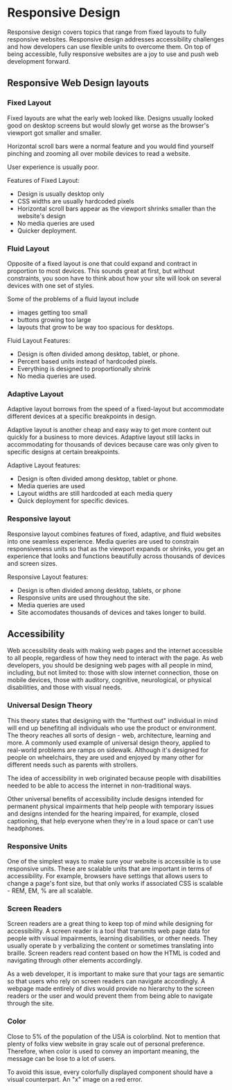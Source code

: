 # Responsive Design

Responsive design covers topics that range from fixed layouts to fully responsive websites. Responsive design addresses accessibility challenges and how developers can use flexible units to overcome them. On top of being accessible, fully responsive websites are a joy to use and push web development forward.

## Responsive Web Design layouts

### Fixed Layout

Fixed layouts are what the early web looked like. Designs usually looked good on desktop screens but would slowly get worse as the browser's viewport got smaller and smaller.

Horizontal scroll bars were a normal feature and you would find yourself pinching and zooming all over mobile devices to read a website.

User experience is usually poor.

Features of Fixed Layout:

* Design is usually desktop only
* CSS widths are usually hardcoded pixels
* Horizontal scroll bars appear as the viewport shrinks smaller than the website's design
* No media queries are used
* Quicker deployment.


### Fluid Layout

Opposite of a fixed layout is one that could expand and contract in proportion to most devices. This sounds great at first, but without constraints, you soon have to think about how your site will look on several devices with one set of styles.

Some of the problems of a fluid layout include
* images getting too small
* buttons growing too large
* layouts that grow to be way too spacious for desktops.

Fluid Layout Features:

* Design is often divided among desktop, tablet, or phone.
* Percent based units instead of hardcoded pixels.
* Everything is designed to proportionally shrink
* No media queries are used.

### Adaptive Layout

Adaptive layout borrows from the speed of a fixed-layout but accommodate different devices at a specific breakpoints in design.

Adaptive layout is another cheap and easy way to get more content out quickly for a business to more devices. Adaptive layout still lacks in accommodating for thousands of devices because care was only given to specific designs at certain breakpoints.

Adaptive Layout features:

* Design is often divided among desktop, tablet or phone.
* Media queries are used
* Layout widths are still hardcoded at each media query
* Quick deployment for specific devices.

### Responsive layout

Responsive layout combines features of fixed, adaptive, and fluid websites into one seamless experience. Media queries are used to constrain responsiveness units so that as the viewport expands or shrinks, you get an experience that looks and functions beautifully across thousands of devices and screen sizes.

Responsive Layout features:

* Design is often divided among desktop, tablets, or phone
* Responsive units are used throughout the site.
* Media queries are used
* Site accomodates thousands of devices and takes longer to build.


## Accessibility

Web accessibility deals with making web pages and the internet accessible to all people, regardless of how they need to interact with the page. As web developers, you should be designing web pages with all people in mind, including, but not limited to: those with slow internet connection, those on mobile devices, those with auditory, cognitive, neurological, or physical disabilities, and those with visual needs.


### Universal Design Theory

This theory states that designing with the "furthest out" individual in mind will end up benefiting all individuals who use the product or environment. The theory reaches all sorts of design - web, architecture, learning and more. A commonly used example of universal design theory, applied to real-world problems are ramps on sidewalk. Although it's designed for people on wheelchairs, they are used and enjoyed by many other for different needs such as parents with strollers.

The idea of accessibility in web originated because people with disabilities needed to be able to access the internet in non-traditional ways.

Other universal benefits of accessibility include designs intended for permanent physical impairments that help people with temporary issues and designs intended for the hearing impaired, for example, closed captioning, that help everyone when they're in a loud space or can't use headphones.

### Responsive Units

One of the simplest ways to make sure your website is accessible is to use responsive units. These are scalable units that are important in terms of accessibility. For example, browsers have settings that allows users to change a page's font size, but that only works if associated CSS is scalable - REM, EM, % are all scalable.

### Screen Readers

Screen readers are a great thing to keep top of mind while designing for accessibility. A screen reader is a tool that transmits web page data for people with visual impairments, learning disabilities, or other needs. They usually operate b y verbalizing the content or sometimes translating into braille. Screen readers read content based on how the HTML is coded and navigating through other elements accordingly.

As a web developer, it is important to make sure that your tags are semantic so that users who rely on screen readers can navigate accordingly. A webpage made entirely of divs would provide no hierarchy to the screen readers or the user and would prevent them from being able to navigate through the site.

### Color

Close to 5% of the population of the USA is colorblind. Not to mention that plenty of folks view website in gray scale out of personal preference. Therefore, when color is used to convey an important meaning, the message can be lose to a lot of users.

To avoid this issue, every colorfully displayed component should have a visual counterpart. An "x" image on a red error. 
